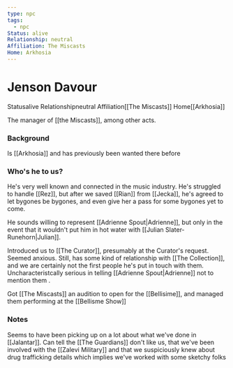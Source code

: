 ```yaml
---
type: npc
tags:
  - npc
Status: alive
Relationship: neutral
Affiliation: The Miscasts
Home: Arkhosia
---
```


# Jenson Davour
<span class="dataview inline-field"><span class="inline-field-key">Status</span><span class="inline-field-value">alive</span></span>
<span class="dataview inline-field"><span class="inline-field-key">Relationship</span><span class="inline-field-value">neutral</span></span>
<span class="dataview inline-field"><span class="inline-field-key">Affiliation</span><span class="inline-field-value">[[The Miscasts]]</span></span>
<span class="dataview inline-field"><span class="inline-field-key">Home</span><span class="inline-field-value">[[Arkhosia]]</span></span>

The manager of [[the Miscasts]], among other acts.

### Background
Is [[Arkhosia]] and has previously been wanted there before

### Who's he to us? 
He's very well known and connected in the music industry. He's struggled to handle [[Rez]], but after we saved [[Rian]] from [[Jecka]], he's agreed to let bygones be bygones, and even give her a pass for some bygones yet to come. 

He sounds willing to represent [[Adrienne Spout|Adrienne]], but only in the event that it wouldn't put him in hot water with [[Julian Slater-Runehorn|Julian]]. 

Introduced us to [[The Curator]], presumably at the Curator's request. Seemed anxious. Still, has some kind of relationship with [[The Collection]], and we are certainly not the first people he's put in touch with them. Uncharacteristcally serious in telling [[Adrienne Spout|Adrienne]] not to mention them . 

Got [[The Miscasts]] an audition to open for the [[Bellisime]], and managed them performing at the [[Bellisme Show]] 

### Notes
Seems to have been picking up on a lot about what we've done in [[Jalantar]]. Can tell the [[The Guardians]] don't like us, that we've been involved with the [[Zalevi Military]] and that we suspiciously knew about drug trafficking details which implies we've worked with some sketchy folks
